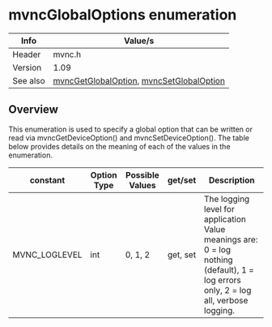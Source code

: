 # mvncGlobalOptions enumeration

Info | Value/s
------------ | -------------
Header|mvnc.h
Version|1.09
See also|[mvncGetGlobalOption](mvncGetGlobalOption.md), [mvncSetGlobalOption](mvncSetGlobalOption.md)

## Overview

This enumeration is used to specify a global option that can be written or read via mvncGetDeviceOption() and mvncSetDeviceOption().  The table below provides details on the meaning of each of the values in the enumeration.

constant | Option Type | Possible Values | get/set | Description
-------- | ------------| --------------- | ------- | -----------
MVNC_LOGLEVEL | int |  0, 1, 2 |get, set|The logging level for application  Value meanings are: 0 = log nothing (default), 1 = log errors only, 2 = log all, verbose logging. 
